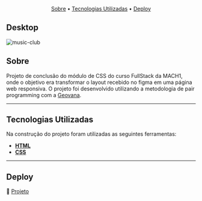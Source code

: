 <p align="center">
  <a href="#sobre">Sobre</a> •
  <a href="#tecnologias-utilizadas">Tecnologias Utilizadas</a> •  
  <a href="#deploy">Deploy</a> 
</p>

## Desktop
![music-club](https://user-images.githubusercontent.com/93055468/189497189-a0d359bb-fad6-403b-bfb0-4591e76fafdb.png)

## Sobre
Projeto de conclusão do módulo de CSS do curso FullStack da MACH1, onde o objetivo era transformar o layout recebido no figma em uma página web responsiva. O projeto foi desenvolvido utilizando a metodologia de pair programming com a [Geovana](https://github.com/geovanaframil).

---

## Tecnologias Utilizadas

Na construção do projeto foram utilizadas as seguintes ferramentas:

- **[HTML](https://developer.mozilla.org/pt-BR/docs/Web/HTML)** 
- **[CSS](https://www.w3schools.com/css/)**  

---

## Deploy 

🚀 [Projeto](https://fabiomoura-m.github.io/projeto_modulo_css/)
